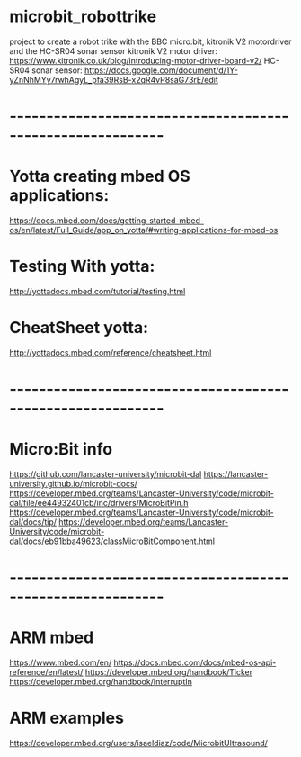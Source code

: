 # microbit_robottrike
project to create a robot trike with the BBC micro:bit, kitronik V2 motordriver and the HC-SR04 sonar sensor
kitronik V2 motor driver: https://www.kitronik.co.uk/blog/introducing-motor-driver-board-v2/
HC-SR04 sonar sensor: https://docs.google.com/document/d/1Y-yZnNhMYy7rwhAgyL_pfa39RsB-x2qR4vP8saG73rE/edit

# -----------------------------------------------------------

# Yotta creating mbed OS applications:
https://docs.mbed.com/docs/getting-started-mbed-os/en/latest/Full_Guide/app_on_yotta/#writing-applications-for-mbed-os
# Testing With yotta:
http://yottadocs.mbed.com/tutorial/testing.html
# CheatSheet yotta:
http://yottadocs.mbed.com/reference/cheatsheet.html

# -----------------------------------------------------------

# Micro:Bit info
https://github.com/lancaster-university/microbit-dal
https://lancaster-university.github.io/microbit-docs/
https://developer.mbed.org/teams/Lancaster-University/code/microbit-dal/file/ee44932401cb/inc/drivers/MicroBitPin.h
https://developer.mbed.org/teams/Lancaster-University/code/microbit-dal/docs/tip/
https://developer.mbed.org/teams/Lancaster-University/code/microbit-dal/docs/eb91bba49623/classMicroBitComponent.html

# -----------------------------------------------------------

# ARM mbed
https://www.mbed.com/en/
https://docs.mbed.com/docs/mbed-os-api-reference/en/latest/
https://developer.mbed.org/handbook/Ticker
https://developer.mbed.org/handbook/InterruptIn
# ARM examples
https://developer.mbed.org/users/isaeldiaz/code/MicrobitUltrasound/
